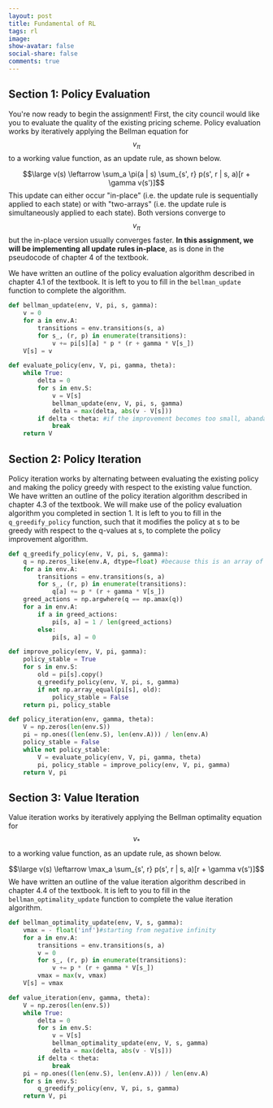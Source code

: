 ```yaml
---
layout: post
title: Fundamental of RL
tags: rl
image:
show-avatar: false
social-share: false
comments: true
---
```


<script src="https://cdn.mathjax.org/mathjax/latest/MathJax.js?config=TeX-AMS-MML_HTMLorMML" type="text/javascript"></script>

## Section 1: Policy Evaluation

You're now ready to begin the assignment! First, the city council would like you to evaluate the quality of the existing pricing scheme. Policy evaluation works by iteratively applying the Bellman equation for $$v_{\pi}$$ to a working value function, as an update rule, as shown below.

$$\large v(s) \leftarrow \sum_a \pi(a | s) \sum_{s', r} p(s', r | s, a)[r + \gamma v(s')]$$
This update can either occur "in-place" (i.e. the update rule is sequentially applied to each state) or with "two-arrays" (i.e. the update rule is simultaneously applied to each state). Both versions converge to $$v_{\pi}$$ but the in-place version usually converges faster. **In this assignment, we will be implementing all update rules in-place**, as is done in the pseudocode of chapter 4 of the textbook.

We have written an outline of the policy evaluation algorithm described in chapter 4.1 of the textbook. It is left to you to fill in the `bellman_update` function to complete the algorithm.

```python
def bellman_update(env, V, pi, s, gamma):
    v = 0
    for a in env.A:
        transitions = env.transitions(s, a)
        for s_, (r, p) in enumerate(transitions):
            v += pi[s][a] * p * (r + gamma * V[s_])
    V[s] = v
```

```python
def evaluate_policy(env, V, pi, gamma, theta):
    while True:
        delta = 0
        for s in env.S:
            v = V[s]
            bellman_update(env, V, pi, s, gamma)
            delta = max(delta, abs(v - V[s]))
        if delta < theta: #if the improvement becomes too small, abandand update
            break
    return V
```

## Section 2: Policy Iteration
Policy iteration works by alternating between evaluating the existing policy and making the policy greedy with respect to the existing value function. We have written an outline of the policy iteration algorithm described in chapter 4.3 of the textbook. We will make use of the policy evaluation algorithm you completed in section 1. It is left to you to fill in the `q_greedify_policy` function, such that it modifies the policy at s to be greedy with respect to the q-values at s, to complete the policy improvement algorithm.

```python
def q_greedify_policy(env, V, pi, s, gamma):
    q = np.zeros_like(env.A, dtype=float) #because this is an array of float
    for a in env.A:
        transitions = env.transitions(s, a)
        for s_, (r, p) in enumerate(transitions):
            q[a] += p * (r + gamma * V[s_])   
    greed_actions = np.argwhere(q == np.amax(q))
    for a in env.A:
        if a in greed_actions:
            pi[s, a] = 1 / len(greed_actions)
        else:
            pi[s, a] = 0
```

```python
def improve_policy(env, V, pi, gamma):
    policy_stable = True
    for s in env.S:
        old = pi[s].copy()
        q_greedify_policy(env, V, pi, s, gamma)
        if not np.array_equal(pi[s], old):
            policy_stable = False
    return pi, policy_stable
```

```python
def policy_iteration(env, gamma, theta):
    V = np.zeros(len(env.S))
    pi = np.ones((len(env.S), len(env.A))) / len(env.A)
    policy_stable = False
    while not policy_stable:
        V = evaluate_policy(env, V, pi, gamma, theta)
        pi, policy_stable = improve_policy(env, V, pi, gamma)
    return V, pi
```

## Section 3: Value Iteration
Value iteration works by iteratively applying the Bellman optimality equation for $$v_{\ast}$$ to a working value function, as an update rule, as shown below.

$$\large v(s) \leftarrow \max_a \sum_{s', r} p(s', r | s, a)[r + \gamma v(s')]$$
We have written an outline of the value iteration algorithm described in chapter 4.4 of the textbook. It is left to you to fill in the `bellman_optimality_update` function to complete the value iteration algorithm.

```python
def bellman_optimality_update(env, V, s, gamma):
    vmax = - float('inf')#starting from negative infinity
    for a in env.A:
        transitions = env.transitions(s, a)
        v = 0
        for s_, (r, p) in enumerate(transitions):
            v += p * (r + gamma * V[s_])
        vmax = max(v, vmax)
    V[s] = vmax
```

```python
def value_iteration(env, gamma, theta):
    V = np.zeros(len(env.S))
    while True:
        delta = 0
        for s in env.S:
            v = V[s]
            bellman_optimality_update(env, V, s, gamma)
            delta = max(delta, abs(v - V[s]))
        if delta < theta:
            break
    pi = np.ones((len(env.S), len(env.A))) / len(env.A)
    for s in env.S:
        q_greedify_policy(env, V, pi, s, gamma)
    return V, pi
```
